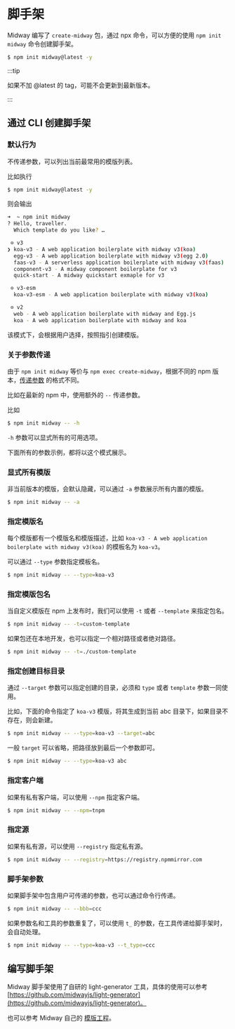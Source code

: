 # 脚手架

Midway 编写了 `create-midway` 包，通过 npx 命令，可以方便的使用 `npm init midway` 命令创建脚手架。

```bash
$ npm init midway@latest -y
```

:::tip

如果不加 @latest 的 tag，可能不会更新到最新版本。

:::



## 通过 CLI 创建脚手架



### 默认行为

不传递参数，可以列出当前最常用的模版列表。

比如执行

```bash
$ npm init midway@latest -y
```

则会输出

```bash
➜  ~ npm init midway
? Hello, traveller.
  Which template do you like? …

 ⊙ v3
❯ koa-v3 - A web application boilerplate with midway v3(koa)
  egg-v3 - A web application boilerplate with midway v3(egg 2.0)
  faas-v3 - A serverless application boilerplate with midway v3(faas)
  component-v3 - A midway component boilerplate for v3
  quick-start - A midway quickstart exmaple for v3

 ⊙ v3-esm
  koa-v3-esm - A web application boilerplate with midway v3(koa)

 ⊙ v2
  web - A web application boilerplate with midway and Egg.js
  koa - A web application boilerplate with midway and koa
```

该模式下，会根据用户选择，按照指引创建模版。



### 关于参数传递

由于 `npm init midway` 等价与 `npm exec create-midway`，根据不同的 npm 版本，[传递参数](https://docs.npmjs.com/cli/v10/commands/npm-exec) 的格式不同。

比如在最新的 npm 中，使用额外的 `--` 传递参数。

比如

```bash
$ npm init midway -- -h
```

`-h` 参数可以显式所有的可用选项。

下面所有的参数示例，都将以这个模式展示。



### 显式所有模版

非当前版本的模版，会默认隐藏，可以通过 `-a` 参数展示所有内置的模版。

```bash
$ npm init midway -- -a
```



### 指定模版名

每个模版都有一个模版名和模版描述，比如 `koa-v3 - A web application boilerplate with midway v3(koa)` 的模板名为 `koa-v3`。

可以通过 `--type` 参数指定模板名。

```bash
$ npm init midway -- --type=koa-v3
```



### 指定模版包名

当自定义模版在 npm 上发布时，我们可以使用 `-t` 或者 `--template` 来指定包名。

```bash
$ npm init midway -- -t=custom-template
```

如果包还在本地开发，也可以指定一个相对路径或者绝对路径。

```bash
$ npm init midway -- -t=./custom-template
```



### 指定创建目标目录

通过 `--target` 参数可以指定创建的目录，必须和 `type` 或者 `template` 参数一同使用。

比如，下面的命令指定了 `koa-v3` 模版，将其生成到当前 abc 目录下，如果目录不存在，则会新建。

```bash
$ npm init midway -- --type=koa-v3 --target=abc
```

一般 `target` 可以省略，把路径放到最后一个参数即可。

```bash
$ npm init midway -- --type=koa-v3 abc
```



### 指定客户端

如果有私有客户端，可以使用 `--npm` 指定客户端。

```bash
$ npm init midway -- --npm=tnpm
```



### 指定源

如果有私有源，可以使用 `--registry` 指定私有源。

```bash
$ npm init midway -- --registry=https://registry.npmmirror.com
```



### 脚手架参数

如果脚手架中包含用户可传递的参数，也可以通过命令行传递。

```bash
$ npm init midway -- --bbb=ccc
```

如果参数名和工具的参数重复了，可以使用 `t_` 的参数，在工具传递给脚手架时，会自动处理。

```bash
$ npm init midway -- --type=koa-v3 --t_type=ccc
```



## 编写脚手架

Midway 脚手架使用了自研的 light-generator 工具，具体的使用可以参考 [https://github.com/midwayjs/light-generator](https://github.com/midwayjs/light-generator)。

也可以参考 Midway 自己的 [模版工程](https://github.com/midwayjs/midway-boilerplate/tree/master/v3)。